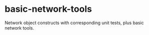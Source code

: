 # basic-network-tools
Network object constructs with corresponding unit tests, plus basic network tools.
